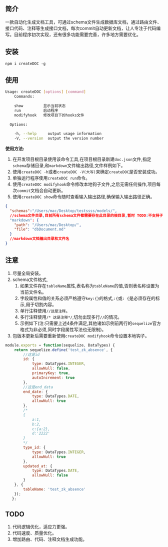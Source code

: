 ## 简介

一款自动化生成文档工具，可通过schema文件生成数据库文档，通过路由文件、接口代码、注释等生成接口文档，每次commit自动更新文档，让人专注于代码编写。目前程序初次实现，还有很多功能需要完善，许多地方需要优化。

## 安装

 `npm i createDOC -g`

## 使用

```sh
Usage: createDOC [options] [command]
    Commands:
 
    show         显示当前状态
    run          启动程序
    modifyhook   修改项目下的hooks文件
 
  Options:
 
    -h, --help     output usage information
    -V, --version  output the version number
```

**使用方法:**  

1. 在开发项目根目录使用该命令工具,在项目根目录新建`doc.json`文件,指定`schema`存储目录,和`markdown`文件输出路径,文件样例如下。
2. 使用`createDOC -h`或者`createDOC -V(大写)`来确定`createDOC`是否安装成功。
3. 单独运行程序使用`createDOC run`命令。
4. 使用`createDOC modifyhook`命令修改本地钩子文件,之后无需任何操作,项目每次`commit`文档会自动更新。
5. 使用`createDOC show`命令随时查看输入输出路径,确保输入输出路径正确。
```json
{
  "schemas":"/Users/mac/Desktop/testssss/models/",
  //schema文件目录,目前所有schema文件都需要存在此目录的根目录,暂时 TODO:不支持子目录
  "markdown": {
    "path": "/Users/mac/Desktop/",
    "file": "dbDocument.md"
  }
  //markdown文档输出目录和文件名
}
```
## 注意
1. 尽量全局安装。
2. schema文件格式,
    1. 如果文件存在`tableName`属性,表名称为`tableName`的值,否则表名称设置为当前文件名。
    2. 字段属性和值的关系必须严格遵守`key:{}`的格式,`:{`或`: {`是必须存在的标示,用于切割内容。
    3. 单行注释使用`//这是注释`。
    4. 多行注释使用`/* 这是注释*/`,切勿出现多行`//`的情况。
    5. 示例如下(注:只需要上述4条件满足,其他诸如示例前两行的`sequelize`官方格式为非必须,同时字段属性写法也无限制)。
3. 包版本更新后需要重新使用`createDOC modifyhook`命令设置本地钩子。
```javascript
module.exports = function(sequelize, DataTypes) {
   	return sequelize.define('test_zk_absence', {
   		//这是id
   		id: {
   			type: DataTypes.INTEGER,
   			allowNull: false,
   			primaryKey: true,
   			autoIncrement: true
   		},
   		//这是end_data
   		end_date: {
   			type: DataTypes.DATE,
   			allowNull: true
   		},
   		/*
   		{
   			a:1,
   			b:2,
   			c:{a:2},
   			d:'2222'
   		}
   		*/
   		type_id: {
   			type: DataTypes.INTEGER,
   			allowNull: true
   		},
   		updated_at: {
   			type: DataTypes.DATE,
   			allowNull: false
   		}
   	}, {
   		tableName: 'test_zk_absence'
   	});
   };
```
## TODO
1. 代码逻辑优化，适应力更强。
2. 代码速度、质量优化。
3. 增加路由、代码、注释文档生成功能。